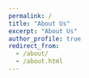```yaml
---
permalink: /
title: "About Us"
excerpt: "About Us"
author_profile: true
redirect_from: 
  - /about/
  - /about.html
---
```


<p style="text-align:justify> I received the Ph.D. degree in electrical and computer engineering from Oklahoma State University, Stillwater, USA in 2014. Before that, I got the B.E. degree in automation from the University of Science and Technology Beijing, China in 2008, and M.E. degree from Oklahoma State University, Stillwater, USA in 2011. I am currently an Associate Professor at the College of Computer Science, Sichuan University, Chengdu, China.

Currently, I am mainly engaged in research on industrial intelligence, optimization methods, as well as deep learning. I have published several articles as first author in leading journals and international conferences in the field of artificial intelligence, including IEEE TEVC, IEEE TCYB, IEEE SMC, IEEE TNNLS, and I served as a reviewer for several internationally renowned journals in the field of artificial intelligence and was awarded the best reviewer in IEEE Transactions on Cybernetics 2017. I hosted two National Natural Science Foundation of China and one State Key Laboratory Open Fund; and participated in two national major R&D projects as the main participant. Before joining Sichuan University, I worked in Energy New Technologies International, Houston, USA, on the research and development of intelligent control systems, while led and completed the application of robust high-dimensional multi-objective optimization techniques based on intelligent optimization algorithms in intelligent control systems.</p>

<b>Research Interests:</b>
* Industrial Intelligence
* Evolutionary Computation
* Deep Learning
